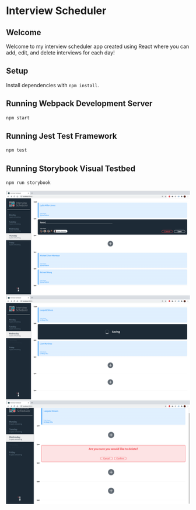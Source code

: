 # Interview Scheduler

## Welcome
Welcome to my interview scheduler app created using React where you can add, edit, and delete interviews for each day!

## Setup

Install dependencies with `npm install`.

## Running Webpack Development Server

```sh
npm start
```

## Running Jest Test Framework

```sh
npm test
```

## Running Storybook Visual Testbed

```sh
npm run storybook
```

!["Adding an interview by typing the name and selecting an interviewer"](https://github.com/aaron3993/scheduler/blob/master/docs/appointment-form.png?raw=true)
!["Adding a new interivew shows a saving spinner before saving, Thursday is also grayed out because there are no more spots remaining"](https://github.com/aaron3993/scheduler/blob/master/docs/appointment-saving.png?raw=true)
!["Deleting an interview will prompt the user to confirm"](https://github.com/aaron3993/scheduler/blob/master/docs/appointment-delete.png?raw=true)